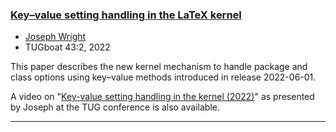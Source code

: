 

### <a href="{{site.baseurl}}/publications/2022-JAW-TUB-tb134wright-keyval.pdf">Key–value setting handling in the LaTeX kernel</a>

+ [Joseph Wright]({{site.baseurl}}/about/team/#jospeh-wright)
+ TUGboat 43:2, 2022 


This paper describes the new kernel mechanism to handle package and class options using key–value methods introduced in release 2022-06-01.

A video on "[Key-value setting handling in the kernel (2022)](https://www.youtube.com/watch?v=jV9S2M0iEfo)" as presented by Joseph at the TUG conference is also available.




***

